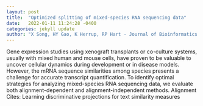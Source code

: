 ```yaml
---
layout: post
title:  "Optimized splitting of mixed-species RNA sequencing data"
date:   2022-01-11 11:24:28 -0400
categories: jekyll update
author: "X Song, HY Gao, K Herrup, RP Hart - Journal of Bioinformatics and Computational , 2022"
---
```

Gene expression studies using xenograft transplants or co-culture systems, usually with mixed human and mouse cells, have proven to be valuable to uncover cellular dynamics during development or in disease models. However, the mRNA sequence similarities among species presents a challenge for accurate transcript quantification. To identify optimal strategies for analyzing mixed-species RNA sequencing data, we evaluate both alignment-dependent and alignment-independent methods. Alignment Cites: Learning discriminative projections for text similarity measures